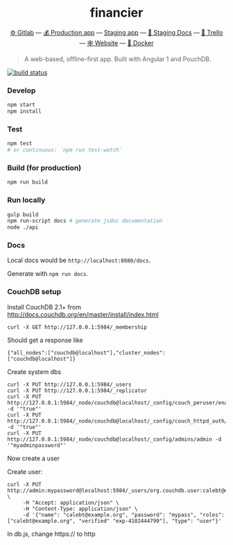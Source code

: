 <h1 align="center">financier</h1>

<p align="center">
  <a href="https://gitlab.com/financier/financier">⚙ Gitlab</a> —
  <a href="https://app.financier.io">💰 Production app</a> —
  <a href="https://staging.financier.io">Staging app</a> —
  <a href="https://staging.financier.io/docs">📗 Staging Docs</a> —
  <a href="https://trello.com/b/bXcFuXrm">📢 Trello</a> —
  <a href="https://financier.io">🕸 Website</a> —
  <a href="https://gitlab.com/financier/financier/container_registry">🐳 Docker</a>
</p>

> A web-based, offline-first app. Built with Angular 1 and PouchDB.

[![build status](https://gitlab.com/financier/financier/badges/master/build.svg)](https://gitlab.com/financier/financier/commits/master)

### Develop

```sh
npm start
npm install
```

### Test

```sh
npm test
# or continuous: `npm run test-watch`
```

### Build (for production)

```sh
npm run build
```

### Run locally

```sh
gulp build
npm run-script docs # generate jsdoc documentation
node ./api
```

### Docs

Local docs would be `http://localhost:8080/docs`.

Generate with `npm run docs`.


### CouchDB setup

Install CouchDB 2.1+ from http://docs.couchdb.org/en/master/install/index.html

```
curl -X GET http://127.0.0.1:5984/_membership
```

Should get a response like 
```
{"all_nodes":["couchdb@localhost"],"cluster_nodes":["couchdb@localhost"]}
```

Create system dbs
```
curl -X PUT http://127.0.0.1:5984/_users
curl -X PUT http://127.0.0.1:5984/_replicator
curl -X PUT http://127.0.0.1:5984/_node/couchdb@localhost/_config/couch_peruser/enable -d '"true"'
curl -X PUT http://127.0.0.1:5984/_node/couchdb@localhost/_config/couch_httpd_auth/allow_persistent_cookies -d '"true"'
curl -X PUT http://127.0.0.1:5984/_node/couchdb@localhost/_config/admins/admin -d '"myadminpassword"'
```

Now create a user

Create user:
```
curl -X PUT http://admin:mypassword@localhost:5984/_users/org.couchdb.user:calebt@example.org \
     -H "Accept: application/json" \
     -H "Content-Type: application/json" \
     -d '{"name": "calebt@example.org", "password": "mypass", "roles": ["calebt@example.org", "verified" "exp-4102444799"], "type": "user"}'
```

In db.js, change https:// to http